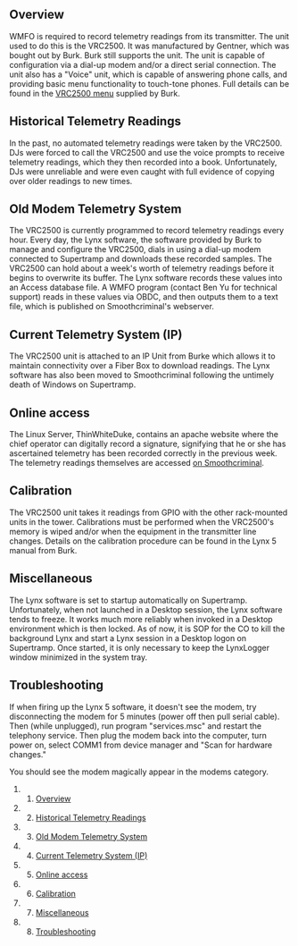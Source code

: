 Overview
--------

WMFO is required to record telemetry readings from its transmitter. The unit used to do this is the VRC2500. It was manufactured by Gentner, which was bought out by Burk. Burk still supports the unit. The unit is capable of configuration via a dial-up modem and/or a direct serial connection. The unit also has a "Voice" unit, which is capable of answering phone calls, and providing basic menu functionality to touch-tone phones. Full details can be found in the [VRC2500 menu](http://www.burk.com/Support/Vrc2500.aspx "http://www.burk.com/Support/Vrc2500.aspx") supplied by Burk.

Historical Telemetry Readings
-----------------------------

In the past, no automated telemetry readings were taken by the VRC2500. DJs were forced to call the VRC2500 and use the voice prompts to receive telemetry readings, which they then recorded into a book. Unfortunately, DJs were unreliable and were even caught with full evidence of copying over older readings to new times.

Old Modem Telemetry System
--------------------------

The VRC2500 is currently programmed to record telemetry readings every hour. Every day, the Lynx software, the software provided by Burk to manage and configure the VRC2500, dials in using a dial-up modem connected to Supertramp and downloads these recorded samples. The VRC2500 can hold about a week's worth of telemetry readings before it begins to overwrite its buffer. The Lynx software records these values into an Access database file. A WMFO program (contact Ben Yu for technical support) reads in these values via OBDC, and then outputs them to a text file, which is published on Smoothcriminal's webserver. 

Current Telemetry System (IP)
-----------------------------

The VRC2500 unit is attached to an IP Unit from Burke which allows it to maintain connectivity over a Fiber Box to download readings. The Lynx software has also been moved to Smoothcriminal following the untimely death of Windows on Supertramp.

Online access
-------------

The Linux Server, ThinWhiteDuke, contains an apache website where the chief operator can digitally record a signature, signifying that he or she has ascertained telemetry has been recorded correctly in the previous week. The telemetry readings themselves are accessed [on Smoothcriminal](http://wmfo-smooth.orgs.tufts.edu/data.txt "http://wmfo-smooth.orgs.tufts.edu/data.txt").

Calibration
-----------

The VRC2500 unit takes it readings from GPIO with the other rack-mounted units in the tower. Calibrations must be performed when the VRC2500's memory is wiped and/or when the equipment in the transmitter line changes. Details on the calibration procedure can be found in the Lynx 5 manual from Burk.

Miscellaneous
-------------

The Lynx software is set to startup automatically on Supertramp. Unfortunately, when not launched in a Desktop session, the Lynx software tends to freeze. It works much more reliably when invoked in a Desktop environment which is then locked. As of now, it is SOP for the CO to kill the background Lynx and start a Lynx session in a Desktop logon on Supertramp. Once started, it is only necessary to keep the LynxLogger window minimized in the system tray.

Troubleshooting
---------------

If when firing up the Lynx 5 software, it doesn't see the modem, try disconnecting the modem for 5 minutes (power off then pull serial cable). Then (while unplugged), run program "services.msc" and restart the telephony service. Then plug the modem back into the computer, turn power on, select COMM1 from device manager and "Scan for hardware changes."

You should see the modem magically appear in the modems category.

1.  1. [Overview](#Overview)
2.  2. [Historical Telemetry Readings](#Historical_Telemetry_Readings)
3.  3. [Old Modem Telemetry System](#Old_Modem_Telemetry_System)
4.  4. [Current Telemetry System (IP)](#Current_Telemetry_System_(IP))
5.  5. [Online access](#Online_access)
6.  6. [Calibration](#Calibration)
7.  7. [Miscellaneous](#Miscellaneous)
8.  8. [Troubleshooting](#Troubleshooting)

